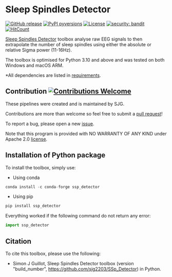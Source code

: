 # Sleep Spindles Detector

[![GitHub release](https://img.shields.io/github/release/sjg2203/SSp_Detector)](https://GitHub.com/sjg2203/SSp_Detector/releases/) [![PyPI pyversions](https://img.shields.io/pypi/pyversions/SSp_Detector.svg)](https://pypi.python.org/pypi/SSp_Detector)
[![License](https://img.shields.io/badge/License-Apache_2.0-blue.svg)](https://github.com/sjg2203/SSp_Detector/LICENSE) [![security: bandit](https://img.shields.io/badge/security-bandit-yellow.svg)](https://github.com/PyCQA/bandit) [![HitCount](https://hits.dwyl.com/sjg2203/SSp_Detector.svg)](https://hits.dwyl.com/sjg2203/SSp_Detector)

[Sleep Spindles Detector](https://github.com/sjg2203/SSp_Detector) toolbox analyse raw EEG signals to then extrapolate the number of sleep spindles using either the absolute or relative Sigma power (11-16Hz).

The toolbox is optimised for Python 3.10 and above and was tested on both Windows and macOS ARM.

*All dependencies are listed in [requirements](requirements.txt).

## Contribution [![Contributions Welcome](https://img.shields.io/badge/contributions-welcome-brightgreen.svg?style=flat)](https://github.com/sjg2203/SSp_Detector/issues)

These pipelines were created and is maintained by SJG.

Contributions are more than welcome so feel free to submit a [pull request](https://github.com/sjg2203/SSp_Detector/pulls)!

To report a bug, please open a new [issue](https://github.com/sjg2203/SSp_Detector/issues).

Note that this program is provided with NO WARRANTY OF ANY KIND under Apache 2.0 [license](LICENSE).


## Installation of Python package
To install the toolbox, simply use:

- Using conda

```python
conda install -c conda-forge ssp_detector
```

- Using pip

```python
pip install ssp_detector
```

Everything worked if the following command do not return any error:

```python
import ssp_detector
```

## Citation

To cite this toolbox, please use the following:

 - Simon J Guillot, Sleep Spindles Detector toolbox (version "build_number", https://github.com/sjg2203/SSp_Detector) in Python.
